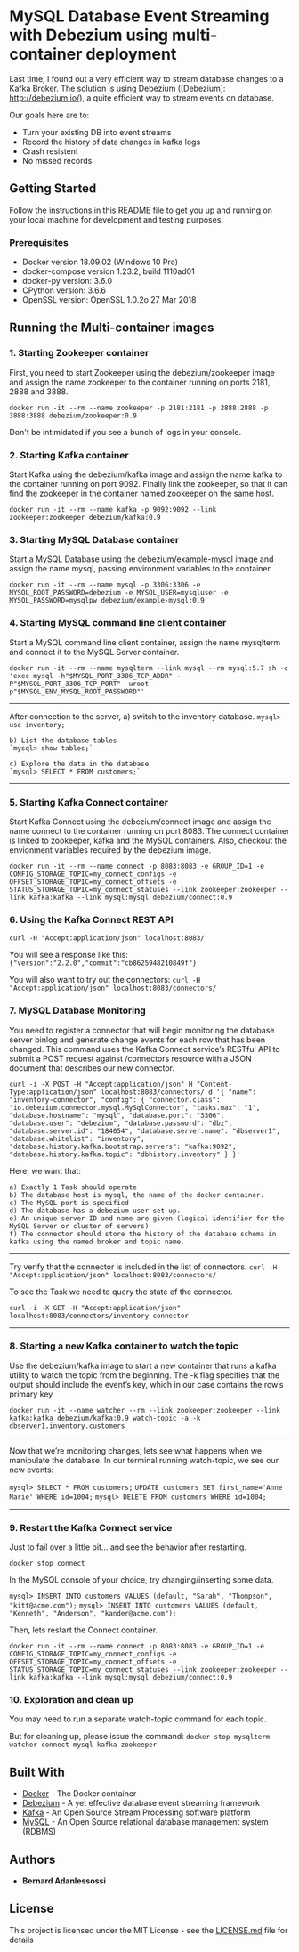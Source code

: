 # MySQL Database Event Streaming with Debezium using multi-container deployment

Last time, I found out a very efficient way to stream database changes to a Kafka Broker.
The solution is using Debezium ([Debezium]: <http://debezium.io/>), a quite efficient way to stream events on database.

Our goals here are to:

- Turn your existing DB into event streams
- Record the history of data changes in kafka logs
- Crash resistent
- No missed records

## Getting Started

Follow the instructions in this README file to get you up and running on your local machine for development and testing purposes.

### Prerequisites

- Docker version 18.09.02 (Windows 10 Pro)
- docker-compose version 1.23.2, build 1110ad01
- docker-py version: 3.6.0
- CPython version: 3.6.6
- OpenSSL version: OpenSSL 1.0.2o 27 Mar 2018

## Running the Multi-container images

### 1. Starting Zookeeper container

First, you need to start Zookeeper using the debezium/zookeeper image and assign the name zookeeper to the container running on ports 2181, 2888 and 3888.

`docker run -it --rm --name zookeeper -p 2181:2181 -p 2888:2888 -p 3888:3888 debezium/zookeeper:0.9`

Don't be intimidated if you see a bunch of logs in your console.

### 2. Starting Kafka container

Start Kafka using the debezium/kafka image and assign the name kafka to the container running on port 9092.
Finally link the zookeeper, so that it can find the zookeeper in the container named zookeeper on the same host.

`docker run -it --rm --name kafka -p 9092:9092 --link zookeeper:zookeeper debezium/kafka:0.9`

### 3. Starting MySQL Database container

Start a MySQL Database using the debezium/example-mysql image and assign the name mysql, passing environment variables to the container.

`docker run -it --rm --name mysql -p 3306:3306 -e MYSQL_ROOT_PASSWORD=debezium -e MYSQL_USER=mysqluser -e MYSQL_PASSWORD=mysqlpw debezium/example-mysql:0.9`

### 4. Starting MySQL command line client container

Start a MySQL command line client container, assign the name mysqlterm and connect it to the MySQL Server container.

`docker run -it --rm --name mysqlterm --link mysql --rm mysql:5.7 sh -c 'exec mysql -h"$MYSQL_PORT_3306_TCP_ADDR" -P"$MYSQL_PORT_3306_TCP_PORT" -uroot -p"$MYSQL_ENV_MYSQL_ROOT_PASSWORD"'`

---

After connection to the server,
a) switch to the inventory database.
`mysql> use inventory;`

    b) List the database tables
    `mysql> show tables;`

    c) Explore the data in the database
    `mysql> SELECT * FROM customers;`

---

### 5. Starting Kafka Connect container

Start Kafka Connect using the debezium/connect image and assign the name connect to the container running on port 8083.
The connect container is linked to zookeeper, kafka and the MySQL containers. Also, checkout the envionment variables required
by the debezium image.

`docker run -it --rm --name connect -p 8083:8083 -e GROUP_ID=1 -e CONFIG_STORAGE_TOPIC=my_connect_configs -e OFFSET_STORAGE_TOPIC=my_connect_offsets -e STATUS_STORAGE_TOPIC=my_connect_statuses --link zookeeper:zookeeper --link kafka:kafka --link mysql:mysql debezium/connect:0.9`

### 6. Using the Kafka Connect REST API

`curl -H "Accept:application/json" localhost:8083/`

You will see a response like this: `{"version":"2.2.0","commit":"cb8625948210849f"}`

You will also want to try out the connectors:
`curl -H "Accept:application/json" localhost:8083/connectors/`

### 7. MySQL Database Monitoring

You need to register a connector that will begin monitoring the database server binlog and generate change events for each row that has
been changed.
This command uses the Kafka Connect service’s RESTful API to submit a POST request against /connectors resource
with a JSON document that describes our new connector.

`curl -i -X POST -H "Accept:application/json" H "Content-Type:application/json" localhost:8083/connectors/ d '{ "name": "inventory-connector", "config": { "connector.class": "io.debezium.connector.mysql.MySqlConnector", "tasks.max": "1", "database.hostname": "mysql", "database.port": "3306", "database.user": "debezium", "database.password": "dbz", "database.server.id": "184054", "database.server.name": "dbserver1", "database.whitelist": "inventory", "database.history.kafka.bootstrap.servers": "kafka:9092", "database.history.kafka.topic": "dbhistory.inventory" } }'`

Here, we want that:

    a) Exactly 1 Task should operate
    b) The database host is mysql, the name of the docker container.
    c) The MySQL port is specified
    d) The database has a debezium user set up.
    e) An unique server ID and name are given (logical identifier for the MySQL Server or cluster of servers)
    f) The connector should store the history of the database schema in kafka using the named broker and topic name.

---

Try verify that the connector is included in the list of connectors.
`curl -H "Accept:application/json" localhost:8083/connectors/`

To see the Task we need to query the state of the connector.

`curl -i -X GET -H "Accept:application/json" localhost:8083/connectors/inventory-connector`

---

### 8. Starting a new Kafka container to watch the topic

Use the debezium/kafka image to start a new container that runs a kafka utility to watch the topic from the beginning.
The -k flag specifies that the output should include the event’s key, which in our case contains the row’s primary key

`docker run -it --name watcher --rm --link zookeeper:zookeeper --link kafka:kafka debezium/kafka:0.9 watch-topic -a -k dbserver1.inventory.customers`

---

Now that we’re monitoring changes, lets see what happens when we manipulate the database.
In our terminal running watch-topic, we see our new events:

`mysql> SELECT * FROM customers;`
`UPDATE customers SET first_name='Anne Marie' WHERE id=1004;`
`mysql> DELETE FROM customers WHERE id=1004;`

---

### 9. Restart the Kafka Connect service

Just to fail over a little bit... and see the behavior after restarting.

`docker stop connect`

In the MySQL console of your choice, try changing/inserting some data.

`mysql> INSERT INTO customers VALUES (default, "Sarah", "Thompson", "kitt@acme.com");`
`mysql> INSERT INTO customers VALUES (default, "Kenneth", "Anderson", "kander@acme.com");`

Then, lets restart the Connect container.

`docker run -it --rm --name connect -p 8083:8083 -e GROUP_ID=1 -e CONFIG_STORAGE_TOPIC=my_connect_configs -e OFFSET_STORAGE_TOPIC=my_connect_offsets -e STATUS_STORAGE_TOPIC=my_connect_statuses --link zookeeper:zookeeper --link kafka:kafka --link mysql:mysql debezium/connect:0.9`

### 10. Exploration and clean up

You may need to run a separate watch-topic command for each topic.

But for cleaning up, please issue the command:
`docker stop mysqlterm watcher connect mysql kafka zookeeper`

## Built With

- [Docker](https://www.docker.com/) - The Docker container
- [Debezium](https://debezium.io/) - A yet effective database event streaming framework
- [Kafka](https://kafka.apache.org/) - An Open Source Stream Processing software platform
- [MySQL](https://www.mysql.com/) - An Open Source relational database management system (RDBMS)

## Authors

- **Bernard Adanlessossi**

## License

This project is licensed under the MIT License - see the [LICENSE.md](LICENSE.md) file for details
